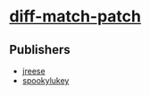 # [diff-match-patch](https://pypi.org/project/diff-match-patch)



## Publishers
- [jreese](https://pypi.org/user/jreese)
- [spookylukey](https://pypi.org/user/spookylukey)

